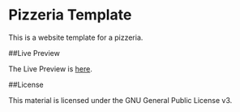 # Pizzeria Template

This is a website template for a pizzeria.

##Live Preview

The Live Preview is [here](http://mrriky54hd.altervista.org/pizzeria).

##License

This material is licensed under the GNU General Public License v3.
